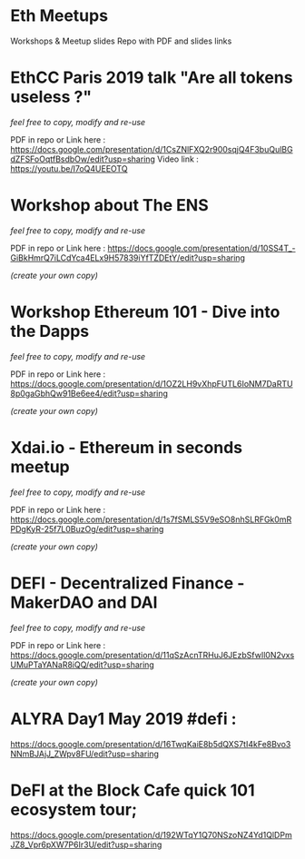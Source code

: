 # Eth Meetups
Workshops & Meetup slides Repo with PDF and slides links

# EthCC Paris 2019 talk "Are all tokens useless ?" 
*feel free to copy, modify and re-use*

PDF in repo or Link here : https://docs.google.com/presentation/d/1CsZNlFXQ2r900sqjQ4F3buQulBGdZFSFoOqtfBsdbOw/edit?usp=sharing
Video link : https://youtu.be/I7oQ4UEEOTQ

# Workshop about The ENS 
*feel free to copy, modify and re-use*

PDF in repo or Link here : https://docs.google.com/presentation/d/10SS4T_-GiBkHmrQ7iLCdYca4ELx9H57839iYfTZDEtY/edit?usp=sharing 

*(create your own copy)*

# Workshop Ethereum 101 - Dive into the Dapps 
*feel free to copy, modify and re-use*

PDF in repo or Link here : https://docs.google.com/presentation/d/1OZ2LH9vXhpFUTL6IoNM7DaRTU8p0gaGbhQw91Be6ee4/edit?usp=sharing

*(create your own copy)*

# Xdai.io - Ethereum in seconds meetup 
*feel free to copy, modify and re-use*

PDF in repo or Link here : https://docs.google.com/presentation/d/1s7fSMLS5V9eSO8nhSLRFGk0mRPDgKyR-25f7L0BuzOg/edit?usp=sharing

*(create your own copy)*

# DEFI - Decentralized Finance - MakerDAO and DAI
*feel free to copy, modify and re-use*

PDF in repo or Link here : https://docs.google.com/presentation/d/11qSzAcnTRHuJ6JEzbSfwIl0N2vxsUMuPTaYANaR8iQQ/edit?usp=sharing

*(create your own copy)*

# ALYRA Day1 May 2019 #defi :
https://docs.google.com/presentation/d/16TwqKaiE8b5dQXS7tI4kFe8Bvo3NNmBJAjJ_ZWpv8FU/edit?usp=sharing

# DeFI at the Block Cafe quick 101 ecosystem tour;

https://docs.google.com/presentation/d/192WTqY1Q70NSzoNZ4Yd1QlDPmJZ8_Vpr6pXW7P6Ir3U/edit?usp=sharing
